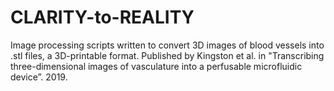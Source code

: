 # CLARITY-to-REALITY
Image processing scripts written to convert 3D images of blood vessels into .stl files, a 3D-printable format. Published by Kingston et al. in "Transcribing three-dimensional images of vasculature into a perfusable microfluidic device”. 2019. 
